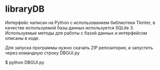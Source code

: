 # libraryDB

Интерфейс написан на Python с использованием библиотеки Tkinter, в качестве используемой базы данных используется SQLite 3. 
Используемые методы для работы с базой данных и интерфейсом описаны в коде.

Для запуска программы нужно скачать ZIP репозитория, и запустить через командную строку DBGUI.py

$ python DBGUI.py
